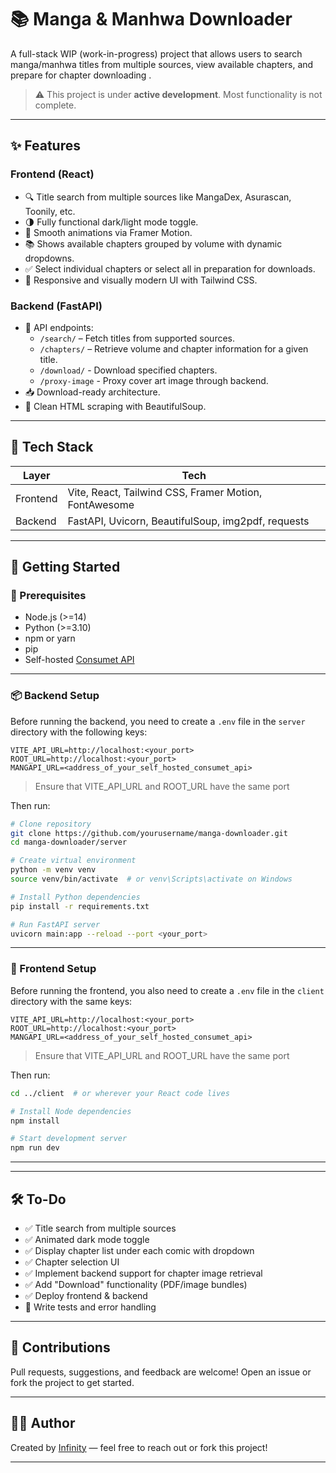 
# 📚 Manga & Manhwa Downloader

A full-stack WIP (work-in-progress) project that allows users to search manga/manhwa titles from multiple sources, view available chapters, and prepare for chapter downloading .

> ⚠️ This project is under **active development**. Most functionality is not complete.

---

## ✨ Features

### Frontend (React)

- 🔍 Title search from multiple sources like MangaDex, Asurascan, Toonily, etc.
- 🌗 Fully functional dark/light mode toggle.
- 🎨 Smooth animations via Framer Motion.
- 📚 Shows available chapters grouped by volume with dynamic dropdowns.
- ✅ Select individual chapters or select all in preparation for downloads.
- 📱 Responsive and visually modern UI with Tailwind CSS.

### Backend (FastAPI)

- 📡 API endpoints:
  - `/search/` – Fetch titles from supported sources.
  - `/chapters/` – Retrieve volume and chapter information for a given title.
  - `/download/` - Download specified chapters.
  - `/proxy-image` - Proxy cover art image through backend.
- 📥 Download-ready architecture.
- 🧼 Clean HTML scraping with BeautifulSoup.

---

## 🧰 Tech Stack

| Layer     | Tech                                                                 |
|-----------|----------------------------------------------------------------------|
| Frontend  | Vite, React, Tailwind CSS, Framer Motion, FontAwesome                |
| Backend   | FastAPI, Uvicorn, BeautifulSoup, img2pdf, requests                   |

---

## 🚀 Getting Started

### 🔧 Prerequisites

- Node.js (>=14)
- Python (>=3.10)
- npm or yarn
- pip
- Self-hosted [Consumet API](https://github.com/consumet/api.consumet.org)

---

### 📦 Backend Setup

Before running the backend, you need to create a `.env` file in the `server` directory with the following keys:

```env
VITE_API_URL=http://localhost:<your_port>
ROOT_URL=http://localhost:<your_port>
MANGAPI_URL=<address_of_your_self_hosted_consumet_api>
```

> Ensure that VITE_API_URL and ROOT_URL have the same port

Then run:

```bash
# Clone repository
git clone https://github.com/yourusername/manga-downloader.git
cd manga-downloader/server

# Create virtual environment
python -m venv venv
source venv/bin/activate  # or venv\Scripts\activate on Windows

# Install Python dependencies
pip install -r requirements.txt

# Run FastAPI server
uvicorn main:app --reload --port <your_port>
```

---

### 🎨 Frontend Setup

Before running the frontend, you also need to create a `.env` file in the `client` directory with the same keys:

```env
VITE_API_URL=http://localhost:<your_port>
ROOT_URL=http://localhost:<your_port>
MANGAPI_URL=<address_of_your_self_hosted_consumet_api>
```

> Ensure that VITE_API_URL and ROOT_URL have the same port

Then run:

```bash
cd ../client  # or wherever your React code lives

# Install Node dependencies
npm install

# Start development server
npm run dev
```

---

---

## 🛠️ To-Do

- ✅ Title search from multiple sources
- ✅ Animated dark mode toggle
- ✅ Display chapter list under each comic with dropdown
- ✅ Chapter selection UI
- ✅ Implement backend support for chapter image retrieval
- ✅ Add "Download" functionality (PDF/image bundles)
- ✅ Deploy frontend & backend
- 🔄 Write tests and error handling

---

## 🤝 Contributions

Pull requests, suggestions, and feedback are welcome! Open an issue or fork the project to get started.

---

## 👨‍💻 Author

Created by [Infinity](https://github.com/serplay) — feel free to reach out or fork this project!

---
